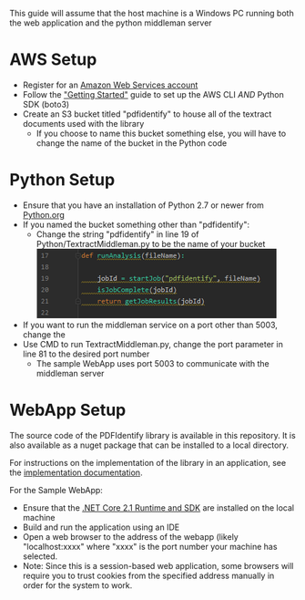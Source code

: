 This guide will assume that the host machine is a Windows PC running both the web application and the python middleman server

# AWS Setup

* Register for an [Amazon Web Services account](https://aws.amazon.com/)
* Follow the ["Getting Started"](https://docs.aws.amazon.com/textract/latest/dg/setup-awscli-sdk.html) guide to set up the AWS CLI *AND* Python SDK (boto3)
* Create an S3 bucket titled "pdfidentify" to house all of the textract documents used with the library
  * If you choose to name this bucket something else, you will have to change the name of the bucket in the Python code
 
# Python Setup

* Ensure that you have an installation of Python 2.7 or newer from [Python.org](https://www.python.org/)
* If you named the bucket something other than "pdfidentify":
  * Change the string "pdfidentify" in line 19 of Python/TextractMiddleman.py to be the name of your bucket
![](Documentation/Images/documentationImage1.PNG)
* If you want to run the middleman service on a port other than 5003, change the 
* Use CMD to run TextractMiddleman.py, change the port parameter in line 81 to the desired port number
  * The sample WebApp uses port 5003 to communicate with the middleman server
  
# WebApp Setup

The source code of the PDFIdentify library is available in this repository. It is also available as a nuget package that can be installed to a local directory.

For instructions on the implementation of the library in an application, see the [implementation documentation]().

For the Sample WebApp:

* Ensure that the [.NET Core 2.1 Runtime and SDK](https://dotnet.microsoft.com/download/dotnet-core/2.1) are installed on the local machine
* Build and run the application using an IDE
* Open a web browser to the address of the webapp (likely "localhost:xxxx" where "xxxx" is the port number your machine has selected.
* Note: Since this is a session-based web application, some browsers will require you to trust cookies from the specified address manually in order for the system to work.


